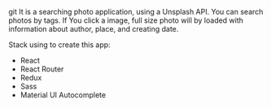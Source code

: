 git It is a searching photo application, using a Unsplash API.
You can search photos by tags. If You click a image, full size photo will by loaded with information about author, place, and creating date. 

Stack using to create this app: 
* React 
* React Router
* Redux
* Sass
* Material UI Autocomplete

